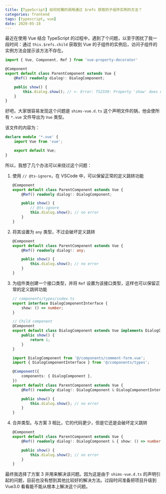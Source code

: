 ```yaml
---
title: [TypeScript] 如何优雅的调用通过 $refs 获取的子组件实例的方法？
categories: frontend
tags: [typescript, vue]
date: 2020-05-18
---
```


最近在使用 Vue 结合 TypeScript 的过程中，遇到了个问题，以至于困扰了我一段时间：通过 `this.$refs.child` 获取到 Vue 的子组件的实例后，访问子组件的实例方法会提示该方法不存在。

```ts
import { Vue, Component, Ref } from 'vue-property-decorator'

@Component
export default class ParentComponent extends Vue {
    @Ref() readonly dialog!: DialogComponent;

    public show() {
        this.dialog.show(); // <- Error: TS2339: Property 'show' does not exist on type 'Vue'.
    }
}
```

<!-- more -->

好吧，大家很容易发现这个问题是 `shims-vue.d.ts` 这个声明文件的锅，他会使所有 `*.vue` 文件导出为 `Vue` 类型。

该文件的内容为：

```ts
declare module '*.vue' {
    import Vue from 'vue';

    export default Vue;
}
```

所以，我想了几个办法可以来绕过这个问题：

1. 使用 `// @ts-ignore`，在 VSCode 中，可以保留正常的定义跳转功能

    ```ts
    @Component
    export default class ParentComponent extends Vue {
        @Ref() readonly dialog!: DialogComponent;

        public show() {
            // @ts-ignore
            this.dialog.show(); // no error
        }
    }
    ```

2. 将其设置为 `any` 类型，不过会破坏定义跳转

    ```ts
    @Component
    export default class ParentComponent extends Vue {
        @Ref() readonly dialog!: any;

        public show() {
            this.dialog.show(); // no error
        }
    }
    ```

3. 为组件类创建一个接口类型，并将 `Ref` 设置为该接口类型，这样也可以保留正常的定义跳转功能

    ```ts
    // components/types/index.ts
    export interface DialogComponentInterface {
        show: () => number;
    }
    ```

    ```ts
    // Child component
    @Component
    export default class DialogComponent extends Vue implements DialogComponentInterface {
        public show() {
            return 1;
        }
    }
    ```

    ```ts
    import DialogComponent from '@/components/comment-form.vue';
    import { DialogComponentInterface } from '@/components/types';

    @Component({
        components: { DialogComponent },
    })
    export default class ParentComponent extends Vue {
        @Ref() readonly dialog!: DialogComponent & DialogComponentInterface; // 可以保留跳转定义功能

        public show() {
            this.dialog.show(); // no error
        }
    }
    ```

4. 合并类型。与方案 3 相比，它的代码更少，但是它还是会破坏定义跳转

    ```ts
    @Component
    export default class ParentComponent extends Vue {
        @Ref() readonly dialog!: DialogComponent & { show: () => number };

        public show() {
            this.dialog.show(); // no error
        }
    }
    ```

最终我选择了方案 3 并用来解决该问题。因为这是由于 `shims-vue.d.ts` 的声明引起的问题，目前也没有想到其他比较好的解决方法。过段时间准备把项目升级到 Vue3.0 看看能不能从根本上解决这个问题。
